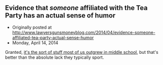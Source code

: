 ## Evidence that <em>someone</em> affiliated with the Tea Party has an actual sense of humor

 * Originally posted at http://www.lawyersgunsmoneyblog.com/2014/04/evidence-someone-affiliated-tea-party-actual-sense-humor
 * Monday, April 14, 2014

Granted, [it's the sort of stuff most of us outgrew in middle school](http://www.rawstory.com/rs/2014/04/14/tea-party-candidates-electile-dysfuncation-ad-claims-boehner-has-gone-limp/), but that's better than the absolute lack they typically sport.